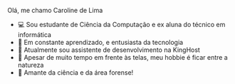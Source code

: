 Olá, me chamo Caroline de Lima
- 💻 Sou estudante de Ciência da Computação e ex aluna do técnico em informática
- 💞️ Em constante aprendizado, e entusiasta da tecnologia
- 👑 Atualmente sou assistente de desenvolvimento na KingHost
- 🌱 Apesar de muito tempo em frente às telas, meu hobbie é ficar entre a natureza
- 🔬 Amante da ciência e da área forense!
